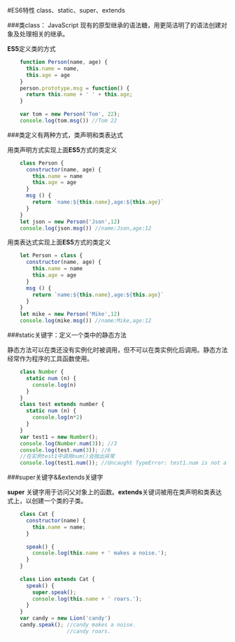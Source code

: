 #ES6特性  class、static、super、extends

###类class： JavaScript 现有的原型继承的语法糖，用更简洁明了的语法创建对象及处理相关的继承。

**ES5**定义类的方式

```javascript
    function Person(name, age) {
      this.name = name,
      this.age = age
    }
    person.prototype.msg = function() {
      return this.name + ' ' + this.age;
    }
    
    var tom = new Person('Tom', 22);
    console.log(tom.msg()) //Tom 22
```

###类定义有两种方式，类声明和类表达式

用类声明方式实现上面**ES5**方式的类定义

```javascript
    class Person {
      constructor(name, age) {
        this.name = name
        this.age = age
      }
      msg () {
        return `name:${this.name},age:${this.age}`
      }
    }
    let json = new Person('Json',12)
    console.log(json.msg()) //name:Json,age:12
```

用类表达式实现上面**ES5**方式的类定义

```javascript
    let Person = class {
      constructor(name, age) {
        this.name = name
        this.age = age
      }
      msg () {
        return `name:${this.name},age:${this.age}`
      }
    }
    let mike = new Person('Mike',12)
    console.log(mike.msg()) //name:Mike,age:12
```


###static关键字：定义一个类中的静态方法

静态方法可以在类还没有实例化时被调用，但不可以在类实例化后调用。静态方法经常作为程序的工具函数使用。

```javascript
    class Number {
      static num (n) {
        console.log(n)
      }
    }
    class test extends number {
      static num (n) {
        console.log(n*2)
      }
    }
    var test1 = new Number();
    console.log(Number.num(3)); //3
    console.log(test.num(3)); //6
    //在实例test1中调用num()会抛出异常
    console.log(test1.num()); //Uncaught TypeError: test1.num is not a function
```


###super关键字&&extends关键字

**super** 关键字用于访问父对象上的函数。**extends**关键词被用在类声明和类表达式上，以创建一个类的子类。

```javascript
    class Cat { 
      constructor(name) {
        this.name = name;
      }
      
      speak() {
        console.log(this.name + ' makes a noise.');
      }
    }
    
    class Lion extends Cat {
      speak() {
        super.speak();
        console.log(this.name + ' roars.');
      }
    }
    var candy = new Lion('candy')
    candy.speak(); //candy makes a noise.
                   //candy roars.
```
